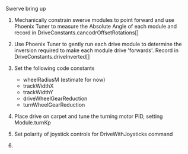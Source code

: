 Swerve bring up

 1. Mechanically constrain swerve modules to point forward and use Phoenix Tuner to measure the Absolute Angle of each module and record in DriveConstants.cancodrOffsetRotations[]

 2. Use Phoenix Tuner to gently run each drive module to determine the inversion required to make each module drive 'forwards'.  Record in DriveConstants.driveInverted[]

 3. Set the following code constants
    - wheelRadiusM (estimate for now)
    - trackWidthX
    - trackWidthY
    - driveWheelGearReduction
    - turnWheelGearReduction 

 4. Place drive on carpet and tune the turning motor PID, setting Module.turnKp

 5. Set polarity of joystick controls for DriveWithJoysticks command

 6. 